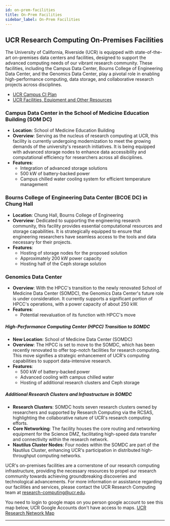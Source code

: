 ```yaml
---
id: on-prem-facilities
title: On-Prem Facilities
sidebar_label: On-Prem Facilities
---
```



## UCR Research Computing On-Premises Facilities

The University of California, Riverside (UCR) is equipped with state-of-the-art on-premises data centers and facilities, designed to support the advanced computing needs of our vibrant research community. These facilities, including the Campus Data Center, Bourns College of Engineering Data Center, and the Genomics Data Center, play a pivotal role in enabling high-performance computing, data storage, and collaborative research projects across disciplines.

* [UCR Campus CI Plan](https://docs.google.com/document/d/1vldZNIs0aSeW_pJ8qnOPw4rCEOTs1G0GiauEObfPryc/edit?usp=sharing)
* [UCR Facilities, Equipment and Other Resources](https://docs.google.com/document/d/1RnK6ifJdQyiTRPS7RQhEJIyI9yl0L1OSIA36DbB9nE4/edit?usp=sharing)

### Campus Data Center in the School of Medicine Education Building (SOM DC)

- **Location**: School of Medicine Education Building
- **Overview**: Serving as the nucleus of research computing at UCR, this facility is currently undergoing modernization to meet the growing demands of the university's research initiatives. It is being equipped with advanced storage nodes to enhance data accessibility and computational efficiency for researchers across all disciplines.
- **Features**:
  - Integration of advanced storage solutions
  - 500 kW of battery-backed power
  - Campus chilled water cooling system for efficient temperature management

### Bourns College of Engineering Data Center (BCOE DC) in Chung Hall

- **Location**: Chung Hall, Bourns College of Engineering
- **Overview**: Dedicated to supporting the engineering research community, this facility provides essential computational resources and storage capabilities. It is strategically equipped to ensure that engineering researchers have seamless access to the tools and data necessary for their projects.
- **Features**:
  - Hosting of storage nodes for the proposed solution
  - Approximately 200 kW power capacity
  - Hosting half of the Ceph storage solution

### Genomics Data Center

- **Overview**: With the HPCC's transition to the newly renovated School of Medicine Data Center (SOMDC), the Genomics Data Center's future role is under consideration. It currently supports a significant portion of HPCC's operations, with a power capacity of about 250 kW.
- **Features**:
  - Potential reevaluation of its function with HPCC's move

##### High-Performance Computing Center (HPCC) Transition to SOMDC

- **New Location**: School of Medicine Data Center (SOMDC)
- **Overview**: The HPCC is set to move to the SOMDC, which has been recently renovated to offer top-notch facilities for research computing. This move signifies a strategic enhancement of UCR's computing capabilities to support data-intensive research.
- **Features**:
  - 500 kW of battery-backed power
  - Advanced cooling with campus chilled water
  - Hosting of additional research clusters and Ceph storage

##### Additional Research Clusters and Infrastructure in SOMDC

- **Research Clusters**: SOMDC hosts seven research clusters owned by researchers and supported by Research Computing via the RCSAS, highlighting the collaborative nature of UCR's research computing efforts.
- **Core Networking**: The facility houses the core routing and networking equipment for the Science DMZ, facilitating high-speed data transfer and connectivity within the research network.
- **Nautilus Cluster Nodes**: Four nodes within the SOMDC are part of the Nautilus Cluster, enhancing UCR's participation in distributed high-throughput computing networks.

UCR's on-premises facilities are a cornerstone of our research computing infrastructure, providing the necessary resources to propel our research community towards achieving groundbreaking discoveries and technological advancements. For more information or assistance regarding our facilities and services, please contact the UCR Research Computing team at research-computing@ucr.edu.


You need to login to google maps on you person google account to see this map below, UCR Google Accounts don't have access to maps.
[UCR Research Network Map](https://www.google.com/maps/d/u/0/viewer?mid=1S7OMAHp160ysAQ1lv5EAFvwRvQrMXXsZ&hl=en&ll=33.97349853705288%2C-117.32628710552207&z=17)



---